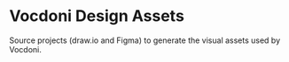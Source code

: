 # Vocdoni Design Assets

Source projects (draw.io and Figma) to generate the visual assets used by Vocdoni.

